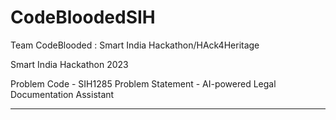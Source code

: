 # CodeBloodedSIH
Team CodeBlooded : Smart India Hackathon/HAck4Heritage

Smart India Hackathon 2023

Problem Code - SIH1285 Problem Statement - AI-powered Legal Documentation Assistant
********
